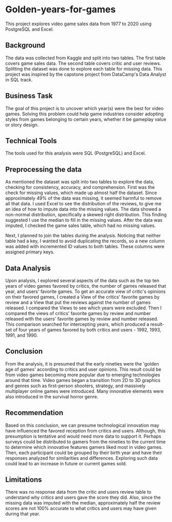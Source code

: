 # Golden-years-for-games
This project explores video game sales data from 1977 to 2020 using PostgreSQL and Excel.

## Background
The data was collected from Kaggle and split into two tables. The first table covers game sales data. The second table covers critic and user reviews. Splitting the dataset was done to explore each table for missing data. This project was inspired by the capstone project from DataCamp's Data Analyst in SQL track. 

## Business Task
The goal of this project is to uncover which year(s) were the best for video games. Solving this problem could help game industries consider adopting styles from games belonging to certain years, whether it be gameplay value or story design.

## Technical Tools
The tools used for this analysis were SQL (PostgreSQL) and Excel.

## Preprocessing the data
As mentioned the dataset was split into two tables to explore the data, checking for consistency, accuracy, and comprehension. First was the check for missing values, which made up almost half the dataset. Since approximately 49% of the data was missing, it seemed harmful to remove all that data. I used Excel to see the distribution of the reviews, to give me an idea of how to impute data into the missing values. The data showed a non-normal distribution, specifically a skewed right distribution. This finding suggested I use the median to fill in the missing values. After the data was imputed, I checked the game sales table, which had no missing values.

Next, I planned to join the tables during the analysis. Noticing that neither table had a key, I wanted to avoid duplicating the records, so a new column was added with incremented ID values to both tables. These columns were assigned primary keys.

## Data Analysis
Upon analysis, I explored several aspects of the data such as the top ten years of video games favored by critics, the number of games released that year, and users' favorite games. To get an accurate view of critic's opinions on their favored games, I created a View of the critics' favorite games by review and a View that put the reviews against the number of games released. I compared the Views to see which years were excluded. Then I compared the views of critics' favorite games by review and number released with the users' favorite games by review and number released. This comparison searched for intercepting years, which produced a result-set of four years of games favored by both critics and users - 1992, 1993, 1991, and 1990.

## Conclusion
From the analysis, it is presumed that the early nineties were the 'golden age of games' according to critics and user opinions. This result could be from video games becoming more popular due to emerging technologies around that time. Video games began a transition from 2D to 3D graphics and genres such as first-person shooters, strategy, and massively multiplayer online games were introduced. Many innovative elements were also introduced in the survival horror genre.

## Recommendation
Based on this conclusion, we can presume technological innovation may have influenced the favored reception from critics and users. Although, this presumption is tentative and would need more data to support it. Perhaps surveys could be distributed to gamers from the nineties to the current time to determine which innovative features gamers liked most in video games. Then, each participant could be grouped by their birth year and have their responses analyzed for similarities and differences. Exploring such data could lead to an increase in future or current games sold.

## Limitations
There was no response data from the critic and users review table to understand why critics and users gave the score they did. Also, since the missing data was imputed with the median, approximately half the review scores are not 100% accurate to what critics and users may have given during that year.
